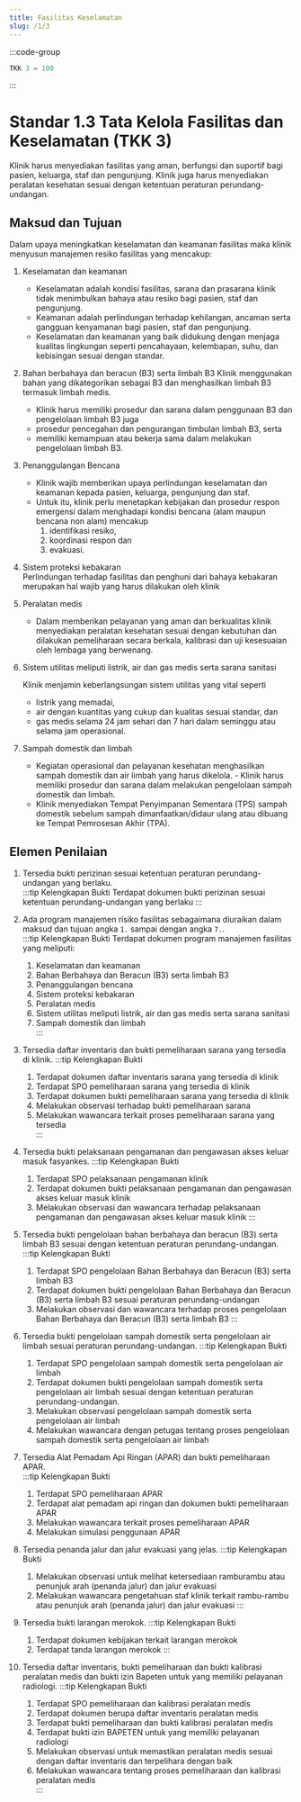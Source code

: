 ```yaml
---
title: Fasilitas Keselamatan
slug: /1/3
---
```

:::code-group

``` js [Nilai]
TKK 3 = 100

```
:::
# Standar 1.3 Tata Kelola Fasilitas dan Keselamatan (TKK 3)  
Klinik harus menyediakan fasilitas yang aman, berfungsi dan suportif bagi pasien, keluarga, staf dan pengunjung. Klinik juga harus menyediakan peralatan kesehatan sesuai dengan ketentuan peraturan perundang-undangan.   
## Maksud dan Tujuan  
Dalam upaya meningkatkan keselamatan dan keamanan fasilitas maka klinik menyusun manajemen resiko fasilitas yang mencakup:  
1. Keselamatan dan keamanan  
   - Keselamatan adalah kondisi fasilitas, sarana dan prasarana klinik tidak menimbulkan bahaya atau resiko bagi pasien, staf dan pengunjung.  
   - Keamanan adalah perlindungan terhadap kehilangan, ancaman serta gangguan kenyamanan bagi pasien, staf dan pengunjung. 
   - Keselamatan dan keamanan yang baik didukung dengan menjaga kualitas lingkungan seperti pencahayaan, kelembapan, suhu, dan kebisingan sesuai dengan standar. 
2. Bahan berbahaya dan beracun (B3) serta limbah B3 Klinik menggunakan bahan yang dikategorikan sebagai B3 dan menghasilkan limbah B3 termasuk limbah medis.  
   - Klinik harus memiliki prosedur dan sarana dalam penggunaan B3 dan pengelolaan limbah B3 juga 
   - prosedur pencegahan dan pengurangan timbulan limbah B3, serta 
   - memiliki kemampuan atau bekerja sama dalam melakukan pengelolaan limbah B3. 
3. Penanggulangan Bencana 
    - Klinik wajib memberikan upaya perlindungan keselamatan dan keamanan kepada pasien, keluarga, pengunjung dan staf. 
    - Untuk itu, klinik perlu menetapkan kebijakan dan prosedur respon emergensi dalam menghadapi kondisi bencana (alam maupun bencana non alam) mencakup 
      1. identifikasi resiko, 
      2. koordinasi respon dan 
      3. evakuasi. 
4. Sistem proteksi kebakaran  
    Perlindungan terhadap fasilitas dan penghuni dari bahaya kebakaran merupakan hal wajib yang harus dilakukan oleh klinik  
5. Peralatan medis  
    - Dalam memberikan pelayanan yang aman dan berkualitas klinik menyediakan peralatan kesehatan sesuai dengan kebutuhan dan dilakukan pemeliharaan secara berkala, kalibrasi dan uji kesesuaian oleh lembaga yang berwenang. 
6. Sistem utilitas meliputi listrik, air dan gas medis serta sarana sanitasi 
    
    Klinik menjamin keberlangsungan sistem utilitas yang vital seperti 
    - listrik yang memadai, 
    - air dengan kuantitas yang cukup dan kualitas sesuai standar, dan 
    - gas medis selama 24 jam sehari dan 7 hari dalam seminggu atau selama jam operasional.  
7. Sampah domestik dan limbah  
    
    - Kegiatan operasional dan pelayanan kesehatan menghasilkan sampah domestik dan air limbah yang harus dikelola. - Klinik harus memiliki prosedur dan sarana dalam melakukan pengelolaan sampah domestik dan limbah. 
    - Klinik menyediakan Tempat Penyimpanan Sementara (TPS) sampah domestik sebelum sampah dimanfaatkan/didaur ulang atau dibuang ke Tempat Pemrosesan Akhir (TPA). 

## Elemen Penilaian  
1. Tersedia bukti perizinan sesuai ketentuan peraturan perundang-undangan yang berlaku.  
   :::tip Kelengkapan Bukti
   Terdapat dokumen bukti perizinan sesuai ketentuan perundang-undangan yang berlaku
   :::
2. Ada program manajemen risiko fasilitas sebagaimana diuraikan dalam maksud dan tujuan angka `1.` sampai dengan angka `7.`.  
   :::tip Kelengkapan Bukti
   Terdapat dokumen program manajemen fasilitas yang meliputi: 
   1. Keselamatan dan keamanan 
   2. Bahan Berbahaya dan Beracun (B3) serta limbah B3 
   3. Penanggulangan bencana 
   4. Sistem proteksi kebakaran 
   5. Peralatan medis 
   6. Sistem utilitas meliputi listrik, air dan gas medis serta sarana sanitasi 
   7. Sampah domestik dan limbah  
   :::
3. Tersedia daftar inventaris dan bukti pemeliharaan sarana yang tersedia di klinik. 
   :::tip Kelengkapan Bukti
   1. Terdapat dokumen daftar inventaris sarana yang tersedia di klinik 
   2. Terdapat SPO pemeliharaan sarana yang tersedia di klinik 
   3. Terdapat dokumen bukti pemeliharaan sarana yang tersedia di klinik 
   4. Melakukan observasi terhadap bukti pemeliharaan sarana  
   5. Melakukan wawancara terkait proses pemeliharaan sarana yang tersedia  
   ::: 

4. Tersedia bukti pelaksanaan pengamanan dan pengawasan akses keluar masuk fasyankes. 
   :::tip Kelengkapan Bukti
   1. Terdapat SPO pelaksanaan pengamanan klinik 
   2. Terdapat dokumen bukti pelaksanaan pengamanan dan pengawasan akses keluar masuk klinik 
   3. Melakukan observasi dan wawancara terhadap pelaksanaan pengamanan dan pengawasan akses keluar masuk klinik 
   ::: 
 
5. Tersedia bukti pengelolaan bahan berbahaya dan beracun (B3) serta limbah B3 sesuai dengan ketentuan peraturan perundang-undangan. 
   :::tip Kelengkapan Bukti
   1. Terdapat SPO pengelolaan Bahan Berbahaya dan Beracun (B3) serta limbah B3 
   2. Terdapat dokumen bukti pengelolaan Bahan Berbahaya dan Beracun (B3) serta limbah B3 sesuai peraturan perundang-undangan
   3. Melakukan observasi dan wawancara terhadap proses pengelolaan Bahan Berbahaya dan Beracun (B3) serta limbah B3
   :::
6. Tersedia bukti pengelolaan sampah domestik serta pengelolaan air limbah sesuai peraturan perundang-undangan. 
   :::tip Kelengkapan Bukti
   1. Terdapat SPO pengelolaan sampah domestik serta pengelolaan air limbah 
   2. Terdapat dokumen bukti pengelolaan sampah domestik serta pengelolaan air limbah sesuai dengan ketentuan peraturan perundang-undangan. 
   3. Melakukan observasi pengelolaan sampah domestik serta pengelolaan air limbah  
   4. Melakukan wawancara dengan petugas tentang proses pengelolaan sampah domestik serta pengelolaan air limbah 
7. Tersedia Alat Pemadam Api Ringan (APAR) dan bukti pemeliharaan APAR.  
   :::tip Kelengkapan Bukti
   1. Terdapat SPO pemeliharaan APAR 
   2. Terdapat alat pemadam api ringan dan dokumen bukti pemeliharaan APAR 
   3. Melakukan wawancara terkait proses pemeliharaan APAR 
   4. Melakukan simulasi penggunaan APAR 

8. Tersedia penanda jalur dan jalur evakuasi yang jelas.
   :::tip Kelengkapan Bukti
   1. Melakukan observasi untuk melihat ketersediaan ramburambu atau penunjuk arah (penanda jalur) dan jalur evakuasi
   2. Melakukan wawancara pengetahuan staf klinik terkait rambu-rambu atau penunjuk arah (penanda jalur) dan jalur evakuasi
   ::: 
9.  Tersedia bukti larangan merokok. 
    :::tip Kelengkapan Bukti
    1. Terdapat dokumen kebijakan terkait larangan merokok
    2. Terdapat tanda larangan merokok
    ::: 
10. Tersedia daftar inventaris, bukti pemeliharaan dan bukti kalibrasi peralatan medis dan bukti izin Bapeten untuk yang memiliki pelayanan radiologi. 
    :::tip Kelengkapan Bukti
       1. Terdapat SPO pemeliharaan dan kalibrasi peralatan medis 
       2. Terdapat dokumen berupa daftar inventaris peralatan medis 
       3. Terdapat bukti pemeliharaan dan bukti kalibrasi peralatan medis 
       4. Terdapat bukti izin BAPETEN untuk yang memiliki pelayanan radiologi 
       5. Melakukan observasi untuk memastikan peralatan medis sesuai dengan daftar inventaris dan terpelihara dengan baik 
       6. Melakukan wawancara tentang proses pemeliharaan dan kalibrasi peralatan medis  
    ::: 

 
